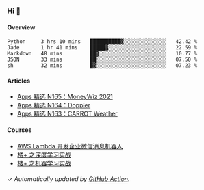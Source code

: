 ### Hi 👋

#### Overview

<!--START_SECTION:waka-->
```text
Python     3 hrs 10 mins   ██████████▓░░░░░░░░░░░░░░   42.42 % 
Jade       1 hr 41 mins    █████▓░░░░░░░░░░░░░░░░░░░   22.59 % 
Markdown   48 mins         ██▓░░░░░░░░░░░░░░░░░░░░░░   10.77 % 
JSON       33 mins         ██░░░░░░░░░░░░░░░░░░░░░░░   07.50 % 
sh         32 mins         █▓░░░░░░░░░░░░░░░░░░░░░░░   07.23 % 
```
<!--END_SECTION:waka-->

#### Articles

<!-- BLOG:START -->
- [Apps 精选 N165：MoneyWiz 2021](https://huhuhang.com/post/product-hunt/product-hunt-n165?ref=github)
- [Apps 精选 N164：Doppler](https://huhuhang.com/post/product-hunt/product-hunt-n164?ref=github)
- [Apps 精选 N163：CARROT Weather](https://huhuhang.com/post/product-hunt/product-hunt-n163?ref=github)<!-- BLOG:END -->

#### Courses

<!-- SYL:START -->
- [AWS Lambda 开发企业微信消息机器人](https://lanqiao.cn/courses/2868)
- [楼+ 之深度学习实战](https://lanqiao.cn/courses/2617)
- [楼+ 之机器学习实战](https://lanqiao.cn/courses/2616)
<!-- SYL:END -->

###### ✓ Automatically updated by [GitHub Action](https://github.com/huhuhang/huhuhang/actions).
